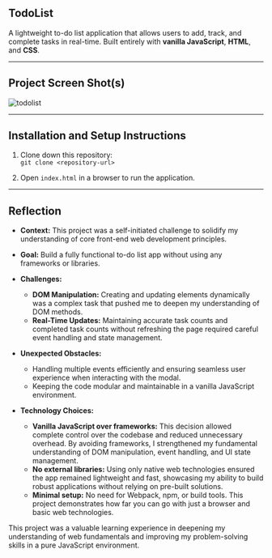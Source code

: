 

## TodoList
A lightweight to-do list application that allows users to add, track, and complete tasks in real-time. Built entirely with **vanilla JavaScript**, **HTML**, and **CSS**.  

---  

## Project Screen Shot(s)  

![todolist](https://github.com/user-attachments/assets/e3f1f2ad-b844-40a0-b953-b321b4a63bd1)


---  

## Installation and Setup Instructions  

1. Clone down this repository:  
   `git clone <repository-url>`  

2. Open `index.html` in a browser to run the application.  

---  

## Reflection  

- **Context:** This project was a self-initiated challenge to solidify my understanding of core front-end web development principles.  
- **Goal:** Build a fully functional to-do list app without using any frameworks or libraries.  
- **Challenges:**  
  - **DOM Manipulation:** Creating and updating elements dynamically was a complex task that pushed me to deepen my understanding of DOM methods.  
  - **Real-Time Updates:** Maintaining accurate task counts and completed task counts without refreshing the page required careful event handling and state management.  

- **Unexpected Obstacles:**  
  - Handling multiple events efficiently and ensuring seamless user experience when interacting with the modal.  
  - Keeping the code modular and maintainable in a vanilla JavaScript environment.  

- **Technology Choices:**  
  - **Vanilla JavaScript over frameworks:** This decision allowed complete control over the codebase and reduced unnecessary overhead. By avoiding frameworks, I strengthened my fundamental understanding of DOM manipulation, event handling, and UI state management.  
  - **No external libraries:** Using only native web technologies ensured the app remained lightweight and fast, showcasing my ability to build robust applications without relying on pre-built solutions.  
  - **Minimal setup:** No need for Webpack, npm, or build tools. This project demonstrates how far you can go with just a browser and basic web technologies.

This project was a valuable learning experience in deepening my understanding of web fundamentals and improving my problem-solving skills in a pure JavaScript environment.
